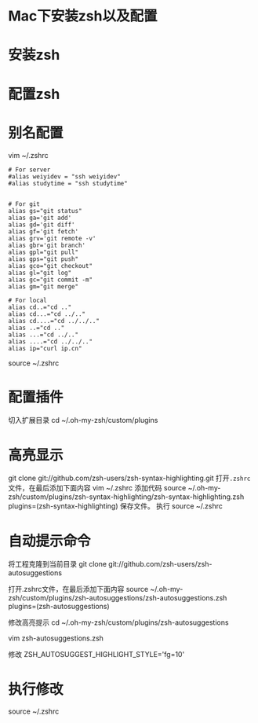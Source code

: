# Mac下安装zsh以及配置

# 安装zsh


# 配置zsh

# 别名配置
vim ~/.zshrc
```
# For server
#alias weiyidev = "ssh weiyidev"
#alias studytime = "ssh studytime"


# For git
alias gs="git status"
alias ga='git add'
alias gd='git diff'
alias gf='git fetch'
alias grv='git remote -v'
alias gbr='git branch'
alias gpl="git pull"
alias gps="git push"
alias gco="git checkout"
alias gl="git log"
alias gc="git commit -m"
alias gm="git merge"

# For local
alias cd..="cd .."
alias cd...="cd ../.."
alias cd....="cd ../../.."
alias ..="cd .."
alias ...="cd ../.."
alias ....="cd ../../.."
alias ip="curl ip.cn"
```
source ~/.zshrc


# 配置插件
切入扩展目录
cd ~/.oh-my-zsh/custom/plugins

# 高亮显示
git clone git://github.com/zsh-users/zsh-syntax-highlighting.git
打开`.zshrc`文件，在最后添加下面内容
vim  ~/.zshrc
添加代码
source ~/.oh-my-zsh/custom/plugins/zsh-syntax-highlighting/zsh-syntax-highlighting.zsh
plugins=(zsh-syntax-highlighting)
保存文件。
执行
source ~/.zshrc

# 自动提示命令
将工程克隆到当前目录
git clone git://github.com/zsh-users/zsh-autosuggestions

打开.zshrc文件，在最后添加下面内容
source ~/.oh-my-zsh/custom/plugins/zsh-autosuggestions/zsh-autosuggestions.zsh
plugins=(zsh-autosuggestions)

修改高亮提示
cd ~/.oh-my-zsh/custom/plugins/zsh-autosuggestions

vim zsh-autosuggestions.zsh 

修改 ZSH_AUTOSUGGEST_HIGHLIGHT_STYLE='fg=10' 

# 执行修改
source ~/.zshrc
